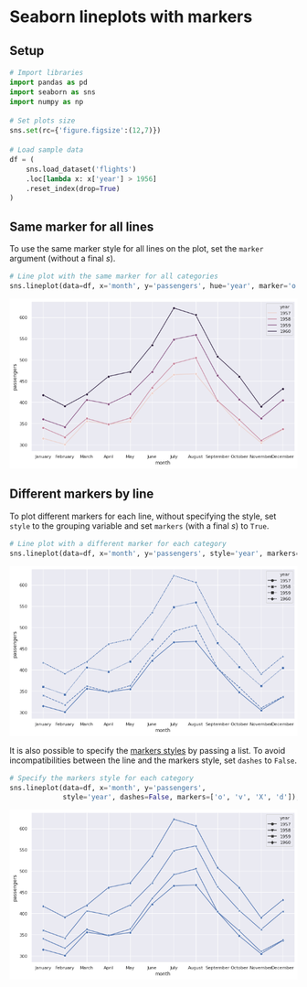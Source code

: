 # Seaborn lineplots with markers

## Setup

```python
# Import libraries
import pandas as pd
import seaborn as sns
import numpy as np

# Set plots size
sns.set(rc={'figure.figsize':(12,7)})

# Load sample data
df = (
    sns.load_dataset('flights')
    .loc[lambda x: x['year'] > 1956]
    .reset_index(drop=True)    
)
```

## Same marker for all lines

To use the same marker style for all lines on the plot, set the `marker` argument (without a final *s*).

```python
# Line plot with the same marker for all categories
sns.lineplot(data=df, x='month', y='passengers', hue='year', marker='o');
```

    
![png](python_seaborn_lineplot_markers_files/python_seaborn_lineplot_markers_5_0.png)
    

## Different markers by line

To plot different markers for each line, without specifying the style, set `style` to the grouping variable and set `markers` (with a final *s*) to `True`.

```python
# Line plot with a different marker for each category
sns.lineplot(data=df, x='month', y='passengers', style='year', markers=True);
```

    
![png](python_seaborn_lineplot_markers_files/python_seaborn_lineplot_markers_8_0.png)
    

It is also possible to specify the [markers styles](https://matplotlib.org/3.2.1/api/markers_api.html) by passing a list. To avoid incompatibilities between the line and the markers style, set `dashes` to `False`.

```python
# Specify the markers style for each category
sns.lineplot(data=df, x='month', y='passengers', 
             style='year', dashes=False, markers=['o', 'v', 'X', 'd']);
```

    
![png](python_seaborn_lineplot_markers_files/python_seaborn_lineplot_markers_10_0.png)
    

